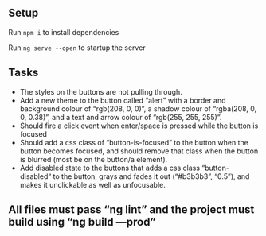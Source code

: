 ## Setup

Run `npm i` to install dependencies

Run `ng serve --open` to startup the server

## Tasks

- The styles on the buttons are not pulling through.
- Add a new theme to the button called “alert” with a border and background colour of “rgb(208, 0, 0)”, a shadow colour of “rgba(208, 0, 0, 0.38)”, and a text and arrow colour of “rgb(255, 255, 255)”.
- Should fire a click event when enter/space is pressed while the button is focused
- Should add a css class of “button-is-focused” to the button when the button becomes focused, and should remove that class when the button is blurred (most be on the button/a element).
- Add disabled state to the buttons that adds a css class “button-disabled“ to the button, grays and fades it out (“#b3b3b3”, “0.5”), and makes it unclickable as well as unfocusable.

## All files must pass “ng lint” and the project must build using “ng build —prod”
